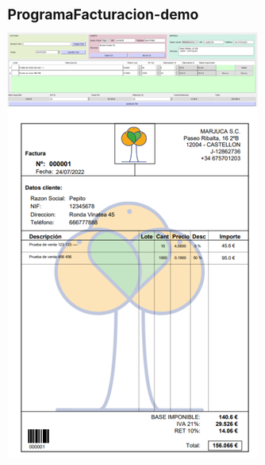 # ProgramaFacturacion-demo

![alt text](https://github.com/iamximo/ProgramaFacturacion-demo/blob/main/1.png?raw=true)
![alt text](https://github.com/iamximo/ProgramaFacturacion-demo/blob/main/2.png?raw=true)
